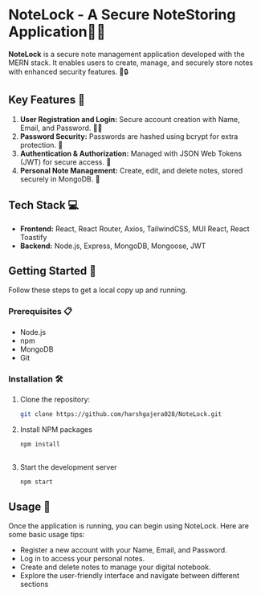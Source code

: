 # NoteLock - A Secure NoteStoring Application📝🔐

**NoteLock** is a secure note management application developed with the MERN stack. It enables users to create, manage, and securely store notes with enhanced security features. 🚀🔒

## Key Features 🌟

1. **User Registration and Login:** Secure account creation with Name, Email, and Password. 👤🔑
2. **Password Security:** Passwords are hashed using bcrypt for extra protection. 🔐
3. **Authentication & Authorization:** Managed with JSON Web Tokens (JWT) for secure access. 🔑
4. **Personal Note Management:** Create, edit, and delete notes, stored securely in MongoDB. 📓

## Tech Stack 💻

- **Frontend:** React, React Router, Axios, TailwindCSS, MUI React, React Toastify
- **Backend:** Node.js, Express, MongoDB, Mongoose, JWT

## Getting Started 🚀

Follow these steps to get a local copy up and running.

### Prerequisites 📋

- Node.js
- npm
- MongoDB
- Git

### Installation 🛠️

1. Clone the repository:
   ```sh
   git clone https://github.com/harshgajera028/NoteLock.git

2. Install NPM packages
   ```sh
   npm install
  
3. Start the development server
   ```sh
   npm start

## Usage 📌

Once the application is running, you can begin using NoteLock. Here are some basic usage tips:

- Register a new account with your Name, Email, and Password.
- Log in to access your personal notes.
- Create and delete notes to manage your digital notebook.
- Explore the user-friendly interface and navigate between different sections


